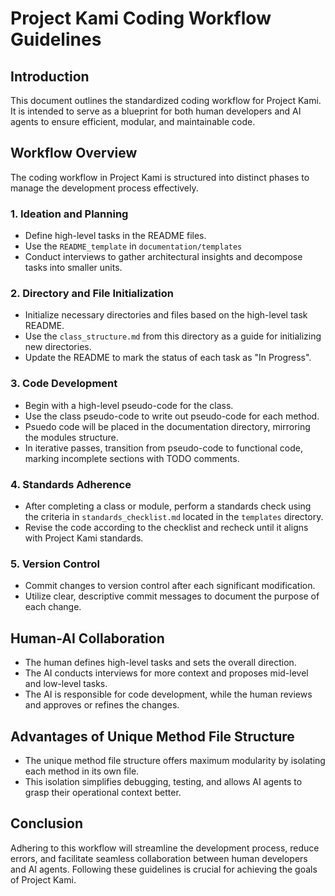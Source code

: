 # Project Kami Coding Workflow Guidelines

## Introduction
This document outlines the standardized coding workflow for Project Kami. It is intended to serve as a blueprint for both human developers and AI agents to ensure efficient, modular, and maintainable code.

## Workflow Overview
The coding workflow in Project Kami is structured into distinct phases to manage the development process effectively.

### 1. Ideation and Planning
- Define high-level tasks in the README files.
- Use the `README_template` in `documentation/templates`
- Conduct interviews to gather architectural insights and decompose tasks into smaller units.

### 2. Directory and File Initialization
- Initialize necessary directories and files based on the high-level task README.
- Use the `class_structure.md` from this directory as a guide for initializing new directories.
- Update the README to mark the status of each task as "In Progress".

### 3. Code Development
- Begin with a high-level pseudo-code for the class.
- Use the class pseudo-code to write out pseudo-code for each method.
- Psuedo code will be placed in the documentation directory, mirroring the modules structure.
- In iterative passes, transition from pseudo-code to functional code, marking incomplete sections with TODO comments.

### 4. Standards Adherence
- After completing a class or module, perform a standards check using the criteria in `standards_checklist.md` located in the `templates` directory.
- Revise the code according to the checklist and recheck until it aligns with Project Kami standards.

### 5. Version Control
- Commit changes to version control after each significant modification.
- Utilize clear, descriptive commit messages to document the purpose of each change.

## Human-AI Collaboration
- The human defines high-level tasks and sets the overall direction.
- The AI conducts interviews for more context and proposes mid-level and low-level tasks.
- The AI is responsible for code development, while the human reviews and approves or refines the changes.

## Advantages of Unique Method File Structure
- The unique method file structure offers maximum modularity by isolating each method in its own file.
- This isolation simplifies debugging, testing, and allows AI agents to grasp their operational context better.

## Conclusion
Adhering to this workflow will streamline the development process, reduce errors, and facilitate seamless collaboration between human developers and AI agents. Following these guidelines is crucial for achieving the goals of Project Kami.
